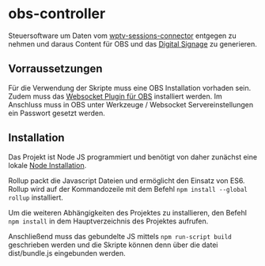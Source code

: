 # obs-controller

Steuersoftware um Daten vom [wptv-sessions-connector](https://github.com/wptv-tools/wptv-sessions-connector) entgegen zu nehmen und daraus Content für OBS und das [Digital Signage](https://github.com/wptv-tools/digital-signage) zu generieren.

## Vorraussetzungen

Für die Verwendung der Skripte muss eine OBS Installation vorhaden sein. Zudem muss das [Websocket Plugin für OBS](https://github.com/Palakis/obs-websocket/releases) installiert werden. Im Anschluss muss in OBS unter Werkzeuge / Websocket Servereinstellungen ein Passwort gesetzt werden.

## Installation

Das Projekt ist Node JS programmiert und benötigt von daher zunächst eine lokale [Node Installation](https://nodejs.org/en/download/).

Rollup packt die Javascript Dateien und ermöglicht den Einsatz von ES6. Rollup wird auf der Kommandozeile mit dem Befehl
`npm install --global rollup` installiert. 

Um die weiteren Abhängigkeiten des Projektes zu installieren, den Befehl `npm install` in dem Hauptverzeichnis des Projektes aufrufen. 

Anschließend muss das gebundelte JS mittels `npm run-script build` geschrieben werden und die Skripte können denn über die datei dist/bundle.js eingebunden werden.
